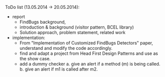 ToDo list (13.05.2014 -> 20.05.2014):

- report
  - FindBugs background, 
  - introduction & background (visitor pattern, BCEL library)
  - Solution approach, problem statement, related work
- implementation:
  - From "Implementation of Customized FindBugs Detectors" paper, understand and modify the code accordingly.
  - find and adapt a project from Head First Design Patterns and use as the show case. 
  - add a dummy checker
    a. give an alert if a method (m) is being called.
    b. give an alert if m1 is called after m2.


